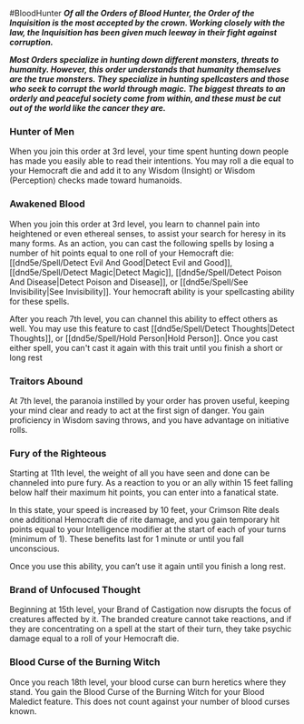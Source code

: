 #BloodHunter
***Of all the Orders of Blood Hunter, the Order of the Inquisition is the most accepted by the crown. Working closely with the law, the Inquisition has been given much leeway in their fight against corruption.***

***Most Orders specialize in hunting down different monsters, threats to humanity. However, this order understands that humanity themselves are the true monsters. They specialize in hunting spellcasters and those who seek to corrupt the world through magic. The biggest threats to an orderly and peaceful society come from within, and these must be cut out of the world like the cancer they are.***

### Hunter of Men
When you join this order at 3rd level, your time spent hunting down people has made you easily able to read their intentions. You may roll a die equal to your Hemocraft die and add it to any Wisdom (Insight) or Wisdom (Perception) checks made toward humanoids.

### Awakened Blood
When you join this order at 3rd level, you learn to channel pain into heightened or even ethereal senses, to assist your search for heresy in its many forms. As an action, you can cast the following spells by losing a number of hit points equal to one roll of your Hemocraft die: [[dnd5e/Spell/Detect Evil And Good\|Detect Evil and Good]], [[dnd5e/Spell/Detect Magic\|Detect Magic]], [[dnd5e/Spell/Detect Poison And Disease\|Detect Poison and Disease]], or [[dnd5e/Spell/See Invisibility\|See Invisibility]]. Your hemocraft ability is your spellcasting ability for these spells.

After you reach 7th level, you can channel this ability to effect others as well. You may use this feature to cast [[dnd5e/Spell/Detect Thoughts\|Detect Thoughts]], or [[dnd5e/Spell/Hold Person\|Hold Person]]. Once you cast either spell, you can't cast it again with this trait until you finish a short or long rest

### Traitors Abound
At 7th level, the paranoia instilled by your order has proven useful, keeping your mind clear and ready to act at the first sign of danger. You gain proficiency in Wisdom saving throws, and you have advantage on initiative rolls.

### Fury of the Righteous
Starting at 11th level, the weight of all you have seen and done can be channeled into pure fury. As a reaction to you or an ally within 15 feet falling below half their maximum hit points, you can enter into a fanatical state.

In this state, your speed is increased by 10 feet, your Crimson Rite deals one additional Hemocraft die of rite damage, and you gain temporary hit points equal to your Intelligence modifier at the start of each of your turns (minimum of 1). These benefits last for 1 minute or until you fall unconscious.

Once you use this ability, you can’t use it again until you finish a long rest.

### Brand of Unfocused Thought
Beginning at 15th level, your Brand of Castigation now disrupts the focus of creatures affected by it. The branded creature cannot take reactions, and if they are concentrating on a spell at the start of their turn, they take psychic damage equal to a roll of your Hemocraft die.

### Blood Curse of the Burning Witch
Once you reach 18th level, your blood curse can burn heretics where they stand. You gain the Blood Curse of the Burning Witch for your Blood Maledict feature. This does not count against your number of blood curses known.
